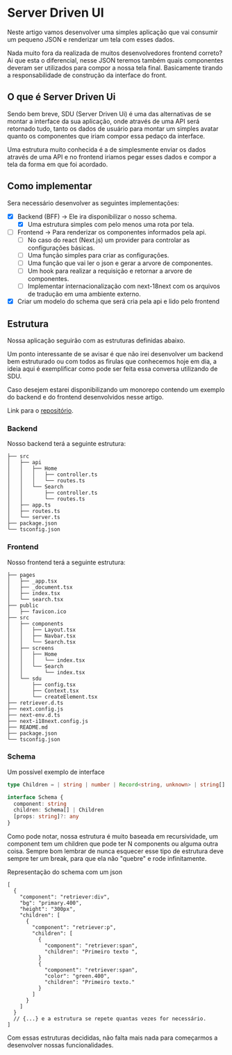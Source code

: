 # Server Driven UI

Neste artigo vamos desenvolver uma simples aplicação que vai consumir um pequeno JSON e renderizar um tela com esses dados.

Nada muito fora da realizada de muitos desenvolvedores frontend correto? Ai que esta o diferencial, nesse JSON teremos também quais componentes deveram ser utilizados para compor a nossa tela final. Basicamente tirando a responsabilidade de construção da interface do front.

## O que é Server Driven Ui

Sendo bem breve, SDU (Server Driven Ui) é uma das alternativas de se montar a interface da sua aplicação, onde através de uma API será retornado tudo, tanto os dados de usuário para montar um simples avatar quanto os componentes que iriam compor essa pedaço da interface.

Uma estrutura muito conhecida é a de simplesmente enviar os dados através de uma API e no frontend iriamos pegar esses dados e compor a tela da forma em que foi acordado.

## Como implementar

Sera necessário desenvolver as seguintes implementações:

- [x] Backend (BFF) -> Ele ira disponibilizar o nosso schema.
  - [x] Uma estrutura simples com pelo menos uma rota por tela.
- [ ] Frontend -> Para renderizar os componentes informados pela api.
  - [ ] No caso do react (Next.js) um provider para controlar as configurações básicas.
  - [ ] Uma função simples para criar as configurações.
  - [ ] Uma função que vai ler o json e gerar a arvore de componentes.
  - [ ] Um hook para realizar a requisição e retornar a arvore de componentes.
  - [ ] Implementar internacionalização com next-18next com os arquivos de tradução em uma ambiente externo.
- [x] Criar um modelo do schema que será cria pela api e lido pelo frontend

## Estrutura

Nossa aplicação seguirão com as estruturas definidas abaixo.

Um ponto interessante de se avisar é que não irei desenvolver um backend bem estruturado ou com todos as firulas que conhecemos hoje em dia, a ideia aqui é exemplificar como pode ser feita essa conversa utilizando de SDU.

Caso desejem estarei disponibilizando um monorepo contendo um exemplo do backend e do frontend desenvolvidos nesse artigo.

Link para o [repositório](<[https://link](https://github.com/gandarfh/server-driven-ui)>).

### Backend

Nosso backend terá a seguinte estrutura:

```shell
├── src
│   ├── api
│   │   ├── Home
│   │   │   ├── controller.ts
│   │   │   └── routes.ts
│   │   └── Search
│   │       ├── controller.ts
│   │       └── routes.ts
│   ├── app.ts
│   ├── routes.ts
│   └── server.ts
├── package.json
└── tsconfig.json
```

### Frontend

Nosso frontend terá a seguinte estrutura:

```shell
├── pages
│   ├── _app.tsx
│   ├── _document.tsx
│   ├── index.tsx
│   └── search.tsx
├── public
│   ├── favicon.ico
├── src
│   ├── components
│   │   ├── Layout.tsx
│   │   ├── Navbar.tsx
│   │   └── Search.tsx
│   ├── screens
│   │   ├── Home
│   │   │   └── index.tsx
│   │   └── Search
│   │       └── index.tsx
│   └── sdu
│       ├── config.tsx
│       ├── Context.tsx
│       └── createElement.tsx
├── retriever.d.ts
├── next.config.js
├── next-env.d.ts
├── next-i18next.config.js
├── README.md
├── package.json
└── tsconfig.json
```

### Schema

Um possível exemplo de interface

```ts
type Children = | string | number | Record<string, unknown> | string[] | number[] |  Record<string, unknown>[]

interface Schema {
  component: string
  children: Schema[] | Children
  [props: string]?: any
}
```

Como pode notar, nossa estrutura é muito baseada em recursividade, um component tem um children que pode ter N components ou alguma outra coisa. Sempre bom lembrar de nunca esquecer esse tipo de estrutura deve sempre ter um break, para que ela não "quebre" e rode infinitamente.

Representação do schema com um json

```
[
  {
    "component": "retriever:div",
    "bg": "primary.400",
    "height": "300px",
    "children": [
      {
        "component": "retriever:p",
        "children": [
          {
            "component": "retriever:span",
            "children": "Primeiro texto ",
          }
          {
            "component": "retriever:span",
            "color": "green.400",
            "children": "Primeiro texto."
          }
        ]
      }
    ]
  }
  // {...} e a estrutura se repete quantas vezes for necessário.
]
```

Com essas estruturas decididas, não falta mais nada para começarmos a desenvolver nossas funcionalidades.
